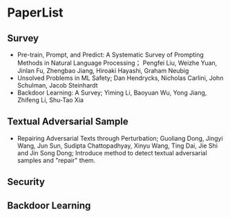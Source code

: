 # PaperList

## Survey
- Pre-train, Prompt, and Predict: A Systematic Survey of Prompting Methods in Natural Language Processing； Pengfei Liu, Weizhe Yuan, Jinlan Fu, Zhengbao Jiang, Hiroaki Hayashi, Graham Neubig
- Unsolved Problems in ML Safety; Dan Hendrycks, Nicholas Carlini, John Schulman, Jacob Steinhardt
- Backdoor Learning: A Survey; Yiming Li, Baoyuan Wu, Yong Jiang, Zhifeng Li, Shu-Tao Xia





## Textual Adversarial Sample
- Repairing Adversarial Texts through Perturbation; Guoliang Dong, Jingyi Wang, Jun Sun, Sudipta Chattopadhyay, Xinyu Wang, Ting Dai, Jie Shi and Jin Song Dong; Introduce method to detect textual adversarial samples and "repair" them. 




## Security




## Backdoor Learning
